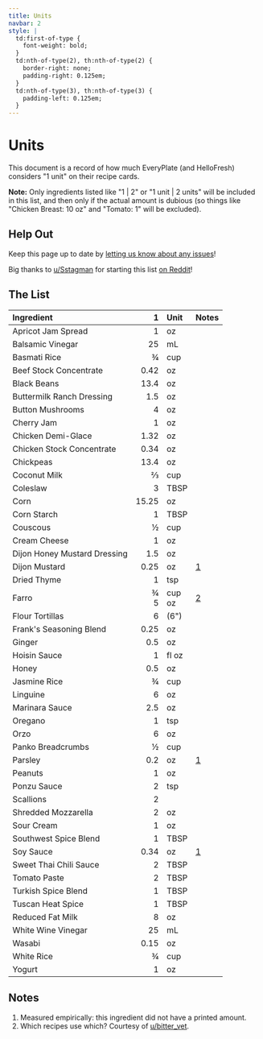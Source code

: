 ```yaml
---
title: Units
navbar: 2
style: |
  td:first-of-type {
    font-weight: bold;
  }
  td:nth-of-type(2), th:nth-of-type(2) {
    border-right: none;
    padding-right: 0.125em;
  }
  td:nth-of-type(3), th:nth-of-type(3) {
    padding-left: 0.125em;
  }
---
```

# Units

This document is a record of how much EveryPlate (and HelloFresh) considers "1 unit" on
their recipe cards.

**Note:** Only ingredients listed like "1 | 2" or "1 unit | 2 units" will be included in
this list, and then only if the actual amount is dubious (so things like "Chicken Breast:
10 oz" and "Tomato: 1" will be excluded).

## Help Out

Keep this page up to date by [letting us know about any issues](https://github.com/eslindsey/everyplate/issues)!

Big thanks to [u/Sstagman](https://www.reddit.com/user/Sstagman/) for starting this list
[on Reddit](https://www.reddit.com/r/everyplate/comments/et0ggm/1_unit/)!

## The List

| Ingredient | 1 | Unit | Notes |
|:-----------|--:|:-----|:------|
| Apricot Jam Spread | 1 | oz |
| Balsamic Vinegar | 25 | mL |
| Basmati Rice | ¾ | cup |
| Beef Stock Concentrate | 0.42 | oz |
| Black Beans | 13.4 | oz |
| Buttermilk Ranch Dressing | 1.5 | oz |
| Button Mushrooms | 4 | oz |
| Cherry Jam | 1 | oz |
| Chicken Demi-Glace | 1.32 | oz |
| Chicken Stock Concentrate | 0.34 | oz |
| Chickpeas | 13.4 | oz |
| Coconut Milk | ⅔ | cup |
| Coleslaw | 3 | TBSP |
| Corn | 15.25 | oz |
| Corn Starch | 1 | TBSP |
| Couscous | ½ | cup |
| Cream Cheese | 1 | oz |
| Dijon Honey Mustard Dressing | 1.5 | oz |
| Dijon Mustard | 0.25 | oz | [1](#notes) |
| Dried Thyme | 1 | tsp |
| Farro | ¾<br/>5 | cup<br/>oz | [2](#notes) |
| Flour Tortillas | 6 | (6") |
| Frank's Seasoning Blend | 0.25 | oz |
| Ginger | 0.5 | oz |
| Hoisin Sauce | 1 | fl oz |
| Honey | 0.5 | oz |
| Jasmine Rice | ¾ | cup |
| Linguine | 6 | oz |
| Marinara Sauce | 2.5 | oz |
| Oregano | 1 | tsp |
| Orzo | 6 | oz |
| Panko Breadcrumbs | ½ | cup |
| Parsley | 0.2 | oz | [1](#notes) |
| Peanuts | 1 | oz |
| Ponzu Sauce | 2 | tsp |
| Scallions | 2 |
| Shredded Mozzarella | 2 | oz |
| Sour Cream | 1 | oz |
| Southwest Spice Blend | 1 | TBSP |
| Soy Sauce | 0.34 | oz | [1](#notes) |
| Sweet Thai Chili Sauce | 2 | TBSP |
| Tomato Paste | 2 | TBSP |
| Turkish Spice Blend | 1 | TBSP |
| Tuscan Heat Spice | 1 | TBSP |
| Reduced Fat Milk | 8 | oz |
| White Wine Vinegar | 25 | mL |
| Wasabi | 0.15 | oz |
| White Rice | ¾ | cup |
| Yogurt | 1 | oz |

## Notes

1. Measured empirically: this ingredient did not have a printed amount.
2. Which recipes use which? Courtesy of [u/bitter_vet](https://www.reddit.com/user/bitter_vet/).
